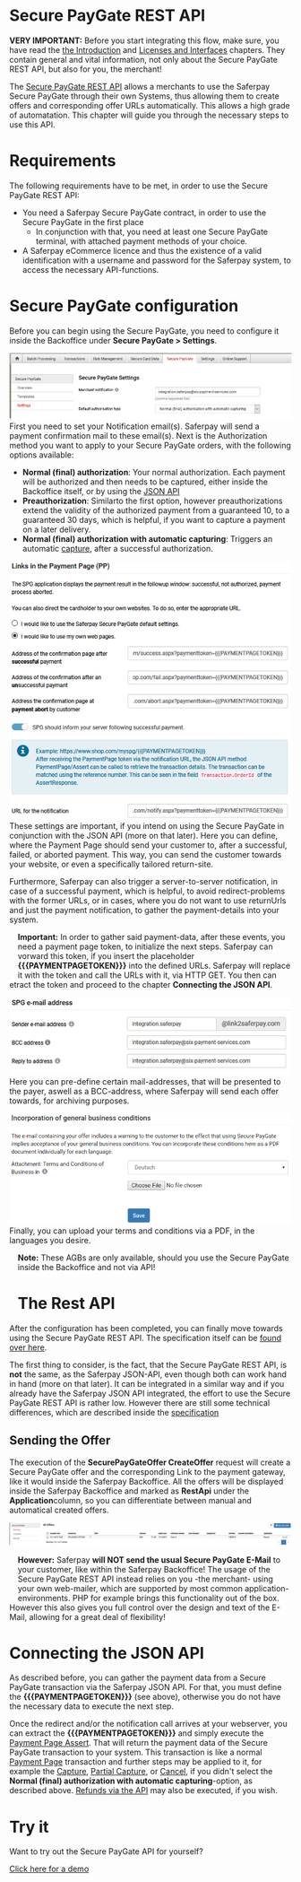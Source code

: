 # Secure PayGate REST API

<div class="warning">
  <p><strong>VERY IMPORTANT:</strong> Before you start integrating this flow, make sure, you have read the <a target="_blank" href="index.html">the Introduction</a> and <a target="_blank" href="interfaces.html">Licenses and Interfaces</a> chapters. They contain general and vital information, not only about the Secure PayGate REST API, but also for you, the merchant!</p>
</div>

The <a href="https://saferpay.github.io/jsonapi/#ChapterRestApi">Secure PayGate REST API</a> allows a merchants to use the Saferpay Secure PayGate through their own Systems, thus allowing them to create offers and corresponding offer URLs automatically. This allows a high grade of automatation.
This chapter will guide you through the necessary steps to use this API.

# <a name="spg-req"></a> Requirements

The following requirements have to be met, in order to use the Secure PayGate REST API:

+ You need a Saferpay Secure PayGate contract, in order to use the Secure PayGate in the first place
  + In conjunction with that, you need at least one Secure PayGate terminal, with attached payment methods of your choice.
+ A Saferpay eCommerce licence and thus the existence of a valid identification with a username and password for the Saferpay system, to access the necessary API-functions.

# <a name="spg-config"></a> Secure PayGate configuration

Before you can begin using the Secure PayGate, you need to configure it inside the Backoffice under **Secure PayGate > Settings**.

![alt text](https://raw.githubusercontent.com/saferpay/sndbx/master/images/SPG_Settings_1.png "SPG Settings")
First you need to set your Notification email(s). Saferpay will send a payment confirmation mail to these email(s).
Next is the Authorization method you want to apply to your Secure PayGate orders, with the following options available:
+ **Normal (final) authorization**: Your normal authorization. Each payment will be authorized and then needs to be captured, either inside the Backoffice itself, or by using the <a href="index.html#capture">JSON API</a>
+ **Preauthorization**: Similarto the first option, however preauthorizations extend the validity of the authorized payment from a guaranteed 10, to a guaranteed 30 days, which is helpful, if you want to capture a payment on a later delivery.
+ **Normal (final) authorization with automatic capturing**: Triggers an automatic <a href="index.html#capture">capture</a>, after a successful authorization.

![alt text](https://raw.githubusercontent.com/saferpay/sndbx/master/images/SPG_Settings_2.png "SPG Settings")
These settings are important, if you intend on using the Secure PayGate in conjunction with the JSON API (more on that later).
Here you can define, where the Payment Page should send your customer to, after a successful, failed, or aborted payment. This way, you can send the customer towards your website, or even a specifically tailored return-site.

Furthermore, Saferpay can also trigger a server-to-server notification, in case of a successful payment, which is helpful, to avoid redirect-problems with the former URLs, or in cases, where you do not want to use returnUrls and just the payment notification, to gather the payment-details into your system.

<div class="warning">
  <span class="glyphicon glyphicon-exclamation-sign" style="color: rgb(240, 169, 43);font-size: 55px;height: 75px;float: left;margin-right: 15px;margin-top: 0px;"></span>
  <p>
    <strong>Important:</strong> In order to gather said payment-data, after these events, you need a payment page token, to initialize the next steps. Saferpay can vorward this token, if you insert the placeholder <strong>{{{PAYMENTPAGETOKEN}}}</strong> into the defined URLs. Saferpay will replace it with the token and call the URLs with it, via HTTP GET. You then can etract the token and proceed to the chapter <strong>Connecting the JSON API</strong>.
  </p>
</div>

![alt text](https://raw.githubusercontent.com/saferpay/sndbx/master/images/SPG_Settings_3.png "SPG Settings")
Here you can pre-define certain mail-addresses, that will be presented to the payer, aswell as a BCC-address, where Saferpay will send each offer towards, for archiving purposes.

![alt text](https://raw.githubusercontent.com/saferpay/sndbx/master/images/SPG_Settings_4.PNG "SPG Settings")
Finally, you can upload your terms and conditions via a PDF, in the languages you desire. 
<div class="info">
  <span class="glyphicon glyphicon-info-sign" style="color: rgb(110, 199, 215);font-size: 55px;height: 75px;float: left;margin-right: 15px;margin-top: 0px;"></span>
  <p>
    <strong>Note:</strong> These AGBs are only available, should you use the Secure PayGate inside the Backoffice and not via API!
  </p>
</div>

# <a name="spg-api"></a> The Rest API

After the configuration has been completed, you can finally move towards using the Secure PayGate REST API. The specification itself can be <a href="https://saferpay.github.io/jsonapi/#ChapterRestApi">found over here</a>.

The first thing to consider, is the fact, that the Secure PayGate REST API, is **not** the same, as the Saferpay JSON-API, even though both can work hand in hand (more on that later). It can be integrated in a similar way and if you already have the Saferpay JSON API integrated, the effort to use the Secure PayGate REST API is rather low.
However there are still some technical differences, which are described inside the <a href="https://saferpay.github.io/jsonapi/#ChapterRestApi">specification</a>

## Sending the Offer
The execution of the **SecurePayGateOffer CreateOffer** request will create a Secure PayGate offer and the corresponding Link to the payment gateway, like it would inside the Saferpay Backoffice.
All the offers will be displayed inside the Saferpay Backoffice and marked as **RestApi** under the **Application**column, so you can differentiate between manual and automatical created offers.

![alt text](https://raw.githubusercontent.com/saferpay/sndbx/master/images/SPG_Backend.png "SPG Offers")

<div class="danger">
  <span class="glyphicon glyphicon-remove-sign" style="color: rgb(224, 122, 105);font-size: 55px;height: 75px;float: left;margin-right: 15px;margin-top: 0px;"></span>
  <p>
    <strong>However:</strong> Saferpay <strong>will NOT send the usual Secure PayGate E-Mail</strong> to your customer, like within the Saferpay Backoffice! The usage of the Secure PayGate REST API instead relies on you -the merchant- using your own web-mailer, which are supported by most common application-environments. PHP for example brings this functionality out of the box. However this also gives you full control over the design and text of the E-Mail, allowing for a great deal of flexibility!
  </p>
</div>

# <a name="spg-json"></a> Connecting the JSON API

As described before, you can gather the payment data from a Secure PayGate transaction via the Saferpay JSON API. For that, you must define the <strong>{{{PAYMENTPAGETOKEN}}}</strong> (see above), otherwise you do not have the necessary data to execute the next step.

Once the redirect and/or the notification call arrives at your webserver, you can extract the <strong>{{{PAYMENTPAGETOKEN}}}</strong> and simply execute the <a href="https://saferpay.github.io/jsonapi/#Payment_v1_PaymentPage_Assert">Payment Page Assert</a>. That will return the payment data of the Secure PayGate transaction to your system.
This transaction is like a normal <a href="">Payment Page</a> transaction and further steps may be applied to it, for example the <a href="index.html#capture">Capture</a>, <a href="partialcaptures.html">Partial Capture</a>, or <a href="https://saferpay.github.io/jsonapi/#Payment_v1_Transaction_Cancel">Cancel</a>, if you didn't select the **Normal (final) authorization with automatic capturing**-option, as described above. <a href="refund.html">Refunds via the API</a> may also be executed, if you wish.

# <a name="spg-demo"></a> Try it
Want to try out the Secure PayGate API for yourself?

<a href="https://shop.saferpay.eu/saferpayintegration/" class="demobtn">Click here for a demo</a><br />
